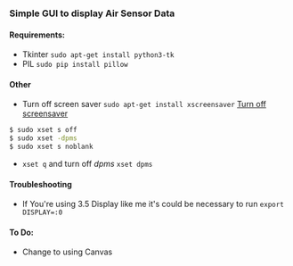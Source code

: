 ### Simple GUI to display Air Sensor Data

#### Requirements:
* Tkinter ```sudo apt-get install python3-tk```
* PIL ```sudo pip install pillow```

#### Other
* Turn off screen saver ```sudo apt-get install xscreensaver``` [Turn off screensaver](https://www.geeks3d.com/hacklab/20160108/how-to-disable-the-blank-screen-on-raspberry-pi-raspbian/)

```bash
$ sudo xset s off
$ sudo xset -dpms
$ sudo xset s noblank
```
* ```xset q``` and turn off _dpms_ ```xset dpms```

#### Troubleshooting
* If You're using 3.5 Display like me it's could be necessary to run ```export DISPLAY=:0```

#### To Do:
* Change to using Canvas